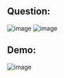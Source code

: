## Question:
![image](https://github.com/user-attachments/assets/eae9fe20-8a97-464d-b88d-8840b5059b0a)
![image](https://github.com/user-attachments/assets/cc9abe4c-2e08-44ce-8c9e-0eb424b3d5ac)

## Demo:
![image](https://github.com/user-attachments/assets/5d9fd3eb-5597-4b73-98b1-4650f6ab7aa7)
